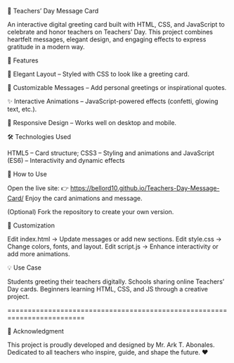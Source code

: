 🎉 Teachers’ Day Message Card

An interactive digital greeting card built with HTML, CSS, and JavaScript to celebrate and honor teachers on Teachers’ Day. This project combines heartfelt messages, elegant design, and engaging effects to express gratitude in a modern way.

📖 Features

🎨 Elegant Layout – Styled with CSS to look like a greeting card.

💬 Customizable Messages – Add personal greetings or inspirational quotes.

✨ Interactive Animations – JavaScript-powered effects (confetti, glowing text, etc.).

📱 Responsive Design – Works well on desktop and mobile.


🛠️ Technologies Used

HTML5 – Card structure; CSS3 – Styling and animations and JavaScript (ES6) – Interactivity and dynamic effects

🚀 How to Use

Open the live site:
👉 https://bellord10.github.io/Teachers-Day-Message-Card/
Enjoy the card animations and message.

(Optional) Fork the repository to create your own version.

🎯 Customization

Edit index.html → Update messages or add new sections.
Edit style.css → Change colors, fonts, and layout.
Edit script.js → Enhance interactivity or add more animations.

💡 Use Case

Students greeting their teachers digitally.
Schools sharing online Teachers’ Day cards.
Beginners learning HTML, CSS, and JS through a creative project.

=========================================================================

🙌 Acknowledgment

This project is proudly developed and designed by Mr. Ark T. Abonales.
Dedicated to all teachers who inspire, guide, and shape the future. ❤️
